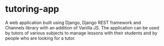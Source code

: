 # tutoring-app
A web application built using Django, Django REST framework and Channels library with an addition of Vanilla JS. The application can be used by tutors of various subjects to manage lessons with their students and by people who are looking for a tutor.
